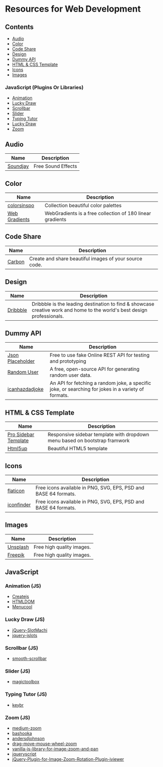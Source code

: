 # Resources for Web Development

## Contents

- [Audio](#audio)
- [Color](#color)
- [Code Share](#code-share)
- [Design](#design)
- [Dummy API](#dummy-api)
- [HTML & CSS Template](#html-&-css-template)
- [Icons](#icons)
- [Images](#images)

### JavaScript (Plugins Or Libraries)

- [Animation](#animation-js)
- [Lucky Draw](#lucky-draw-js)
- [Scrollbar](#scrollbar-js)
- [Slider](#slider-js)
- [Typing Tutor](#typing-tutor-js)
- [Lucky Draw](#lucky-draw-js)
- [Zoom](#zoom-js)

## Audio

| Name | Description |
|---|---|
| [Soundjay](https://www.soundjay.com/)  | Free Sound Effects  |

## Color

| Name | Description |
|---|---|
| [colorsinspo](https://colorsinspo.com) | Collection beautiful color palettes  |
| [Web Gradients](https://webgradients.com) | WebGradients is a free collection of 180 linear gradients  |

## Code Share

| Name | Description |
|---|---|
| [Carbon](https://carbon.now.sh) | Create and share beautiful images of your source code.  |

## Design

| Name | Description |
|---|---|
| [Dribbble](https://dribbble.com/shots/popular/web-design) | Dribbble is the leading destination to find & showcase creative work and home to the world's best design professionals.  |

## Dummy API

| Name | Description |
|---|---|
| [Json Placeholder](https://jsonplaceholder.typicode.com)  | Free to use fake Online REST API for testing and prototyping  |
| [Random User](https://randomuser.me/)  | A free, open-source API for generating random user data.  |
| [icanhazdadjoke](https://icanhazdadjoke.com/api)  | An API for fetching a random joke, a specific joke, or searching for jokes in a variety of formats.  |

## HTML & CSS Template

| Name | Description |
|---|---|
| [Pro Sidebar Template](https://github.com/azouaoui-med/pro-sidebar-template) | Responsive sidebar template with dropdown menu based on bootstrap framwork  |
| [Html5up](https://html5up.net) | Beautiful HTML5 template  |

## Icons

| Name | Description |
|---|---|
| [flaticon](https://www.flaticon.com) | Free icons available in PNG, SVG, EPS, PSD and BASE 64 formats.  |
| [iconfinder](https://www.iconfinder.com) | Free icons available in PNG, SVG, EPS, PSD and BASE 64 formats.  |

## Images

| Name | Description |
|---|---|
| [Unsplash](https://unsplash.com) | Free high quality images.  |
| [Freepik](https://www.freepik.com) | Free high quality images.  |

## JavaScript

### Animation (JS)

- [Createjs](https://createjs.com)
- [HTMLDOM](https://htmldom.dev/)
- [Menucool](http://www.menucool.com/)

### Lucky Draw (JS)

- [jQuery-SlotMachi](https://josex2r.github.io/jQuery-SlotMachi)
- [jquery-jslots](https://matthewlein.com/tools/jquery-jslots)

### Scrollbar (JS)

- [smooth-scrollbar](https://idiotwu.github.io/smooth-scrollbar/)

### Slider (JS)

- [magictoolbox](https://www.magictoolbox.com/magicscroll/integration/)

### Typing Tutor (JS)

- [keybr](https://www.keybr.com/)

### Zoom (JS)

- [medium-zoom](https://medium-zoom.francoischalifour.com/)
- [bashooka](https://bashooka.com/coding/21-zoom-javascript-libraries-for-web-mobile/)
- [andersdjohnson](https://andersdjohnson.github.io/magnificent.js/examples/demo/)
- [drag-move-mouse-wheel-zoom](https://www.cssscript.com/demo/drag-move-mouse-wheel-zoom/)
- [vanilla-js-library-for-image-zoom-and-pan](https://www.cssscript.com/vanilla-js-library-for-image-zoom-and-pan/)
- [jqueryscript](https://www.jqueryscript.net/demo/Touch-enabled-Image-Zooming-Panning-Plugin-jQuery-imgViewer2/)
- [jQuery-Plugin-for-Image-Zoom-Rotation-Plugin-iviewer](https://www.jqueryscript.net/demo/jQuery-Plugin-for-Image-Zoom-Rotation-Plugin-iviewer/test/)

